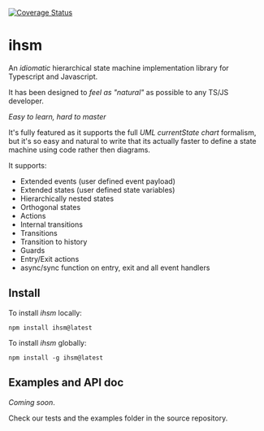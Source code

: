 [![Coverage Status](https://coveralls.io/repos/github/filasieno/ihsm/badge.svg?branch=dev)](https://coveralls.io/github/filasieno/ihsm?branch=dev)

# ihsm

An _idiomatic_ hierarchical state machine implementation library for Typescript and Javascript.

It has been designed to _feel as "natural"_  as possible to any TS/JS developer. 

_Easy to learn, hard to master_ 

It's fully featured as it supports the full _UML currentState chart_ formalism, but it's so easy and natural to write that 
its actually faster to define a state machine using code rather then diagrams.

It supports:   
   * Extended events (user defined event payload)
   * Extended states (user defined state variables)
   * Hierarchically nested states
   * Orthogonal states
   * Actions
   * Internal transitions
   * Transitions
   * Transition to history
   * Guards
   * Entry/Exit actions
   * async/sync function on entry, exit and all event handlers 

  
## Install

To install _ihsm_ locally:

```shell 
npm install ihsm@latest
```

To install _ihsm_ globally:

```shell 
npm install -g ihsm@latest

```

## Examples and API doc 

_Coming soon_.

Check our tests and the examples folder in the source repository.
